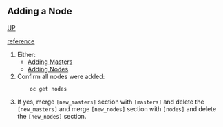 ## Adding a Node
[UP](OpenShift.html)

[reference](https://docs.openshift.com/container-platform/3.5/install_config/adding_hosts_to_existing_cluster.html#adding-nodes-advanced)

 1. Either:
     -  [Adding Masters](Adding-Masters.html)
     -  [Adding Nodes](Adding-Nodes.html)
 1. Confirm all nodes were added:
    ```shell
        oc get nodes
    ```
 1. If yes, merge `[new_masters]` section with `[masters]` and delete the `[new_masters]` 
 and merge `[new_nodes]` section with `[nodes]` and delete the `[new_nodes]` section.
